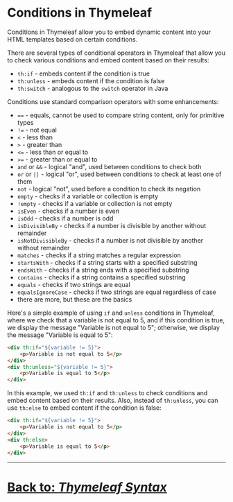 # Conditions in Thymeleaf

Conditions in Thymeleaf allow you to embed dynamic content into your HTML templates based on certain conditions.

There are several types of conditional operators in Thymeleaf that allow you to check various conditions and embed content based on their results:
- `th:if` - embeds content if the condition is true
- `th:unless` - embeds content if the condition is false
- `th:switch` - analogous to the `switch` operator in Java

Conditions use standard comparison operators with some enhancements:
- `==` - equals, cannot be used to compare string content, only for primitive types
- `!=` - not equal
- `<` - less than
- `>` - greater than
- `<=` - less than or equal to
- `>=` - greater than or equal to
- `and` or `&&` - logical "and", used between conditions to check both
- `or` or `||` - logical "or", used between conditions to check at least one of them
- `not` - logical "not", used before a condition to check its negation
- `empty` - checks if a variable or collection is empty
- `!empty` - checks if a variable or collection is not empty
- `isEven` - checks if a number is even
- `isOdd` - checks if a number is odd
- `isDivisibleBy` - checks if a number is divisible by another without remainder
- `isNotDivisibleBy` - checks if a number is not divisible by another without remainder
- `matches` - checks if a string matches a regular expression
- `startsWith` - checks if a string starts with a specified substring
- `endsWith` - checks if a string ends with a specified substring
- `contains` - checks if a string contains a specified substring
- `equals` - checks if two strings are equal
- `equalsIgnoreCase` - checks if two strings are equal regardless of case
- there are more, but these are the basics

Here's a simple example of using `if` and `unless` conditions in Thymeleaf, where we check that a variable is not equal to 5, and if this condition is true, we display the message "Variable is not equal to 5"; otherwise, we display the message "Variable is equal to 5":

```html
<div th:if="${variable != 5}">
    <p>Variable is not equal to 5</p>
</div>
<div th:unless="${variable != 5}">
    <p>Variable is equal to 5</p>
</div>
```

In this example, we used `th:if` and `th:unless` to check conditions and embed content based on their results. Also, instead of `th:unless`, you can use `th:else` to embed content if the condition is false:

```html
<div th:if="${variable != 5}">
    <p>Variable is not equal to 5</p>
</div>
<div th:else>
    <p>Variable is equal to 5</p>
</div>
```

---

# [**Back to**: *Thymeleaf Syntax*](../features/syntax.md)